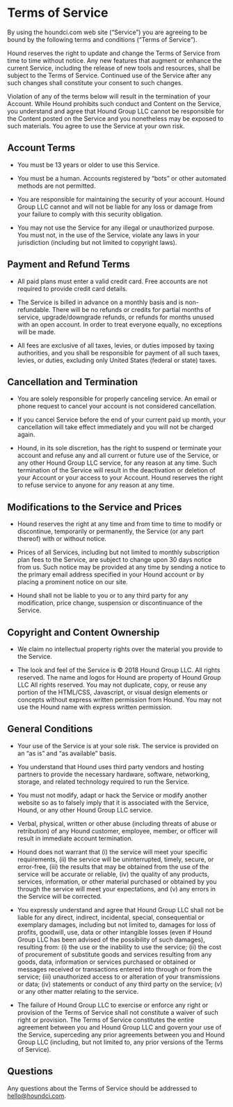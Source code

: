 Terms of Service
================

By using the houndci.com web site (“Service”) you are agreeing to be bound by the following terms and conditions (“Terms of Service”).

Hound reserves the right to update and change the Terms of Service from time to time without notice. Any new features that augment or enhance the current Service, including the release of new tools and resources, shall be subject to the Terms of Service. Continued use of the Service after any such changes shall constitute your consent to such changes.

Violation of any of the terms below will result in the termination of your Account. While Hound prohibits such conduct and Content on the Service, you understand and agree that Hound Group LLC cannot be responsible for the Content posted on the Service and you nonetheless may be exposed to such materials. You agree to use the Service at your own risk.

Account Terms
-------------

* You must be 13 years or older to use this Service.

* You must be a human. Accounts registered by “bots” or other automated methods are not permitted.

* You are responsible for maintaining the security of your account. Hound Group LLC cannot and will not be liable for any loss or damage from your failure to comply with this security obligation.

* You may not use the Service for any illegal or unauthorized purpose. You must not, in the use of the Service, violate any laws in your jurisdiction (including but not limited to copyright laws).

Payment and Refund Terms
------------------------

* All paid plans must enter a valid credit card. Free accounts are not required to provide credit card details.

* The Service is billed in advance on a monthly basis and is non-refundable. There will be no refunds or credits for partial months of service, upgrade/downgrade refunds, or refunds for months unused with an open account. In order to treat everyone equally, no exceptions will be made.

* All fees are exclusive of all taxes, levies, or duties imposed by taxing authorities, and you shall be responsible for payment of all such taxes, levies, or duties, excluding only United States (federal or state) taxes.

Cancellation and Termination
----------------------------

* You are solely responsible for properly canceling service. An email or phone request to cancel your account is not considered cancellation.

* If you cancel Service before the end of your current paid up month, your cancellation will take effect immediately and you will not be charged again.

* Hound, in its sole discretion, has the right to suspend or terminate your account and refuse any and all current or future use of the Service, or any other Hound Group LLC service, for any reason at any time. Such termination of the Service will result in the deactivation or deletion of your Account or your access to your Account. Hound reserves the right to refuse service to anyone for any reason at any time.

Modifications to the Service and Prices
---------------------------------------

* Hound reserves the right at any time and from time to time to modify or discontinue, temporarily or permanently, the Service (or any part thereof) with or without notice.

* Prices of all Services, including but not limited to monthly subscription plan fees to the Service, are subject to change upon 30 days notice from us. Such notice may be provided at any time by sending a notice to the primary email address specified in your Hound account or by placing a prominent notice on our site.

* Hound shall not be liable to you or to any third party for any modification, price change, suspension or discontinuance of the Service.

Copyright and Content Ownership
-------------------------------

* We claim no intellectual property rights over the material you provide to the Service.

* The look and feel of the Service is © 2018 Hound Group LLC. All rights reserved. The name and logos for Hound are property of Hound Group LLC All rights reserved. You may not duplicate, copy, or reuse any portion of the HTML/CSS, Javascript, or visual design elements or concepts without express written permission from Hound. You may not use the Hound name with express written permission.

General Conditions
------------------

* Your use of the Service is at your sole risk. The service is provided on an “as is” and “as available” basis.

* You understand that Hound uses third party vendors and hosting partners to provide the necessary hardware, software, networking, storage, and related technology required to run the Service.

* You must not modify, adapt or hack the Service or modify another website so as to falsely imply that it is associated with the Service, Hound, or any other Hound Group LLC service.

* Verbal, physical, written or other abuse (including threats of abuse or retribution) of any Hound customer, employee, member, or officer will result in immediate account termination.

* Hound does not warrant that (i) the service will meet your specific requirements, (ii) the service will be uninterrupted, timely, secure, or error-free, (iii) the results that may be obtained from the use of the service will be accurate or reliable, (iv) the quality of any products, services, information, or other material purchased or obtained by you through the service will meet your expectations, and (v) any errors in the Service will be corrected.

* You expressly understand and agree that Hound Group LLC shall not be liable for any direct, indirect, incidental, special, consequential or exemplary damages, including but not limited to, damages for loss of profits, goodwill, use, data or other intangible losses (even if Hound Group LLC has been advised of the possibility of such damages), resulting from: (i) the use or the inability to use the service; (ii) the cost of procurement of substitute goods and services resulting from any goods, data, information or services purchased or obtained or messages received or transactions entered into through or from the service; (iii) unauthorized access to or alteration of your transmissions or data; (iv) statements or conduct of any third party on the service; (v) or any other matter relating to the service.

* The failure of Hound Group LLC to exercise or enforce any right or provision of the Terms of Service shall not constitute a waiver of such right or provision. The Terms of Service constitutes the entire agreement between you and Hound Group LLC and govern your use of the Service, superceding any prior agreements between you and Hound Group LLC (including, but not limited to, any prior versions of the Terms of Service).

Questions
---------

Any questions about the Terms of Service should be addressed to [hello@houndci.com](mailto:hello@houndci.com).
